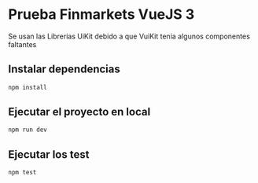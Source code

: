 # Prueba Finmarkets VueJS 3

Se usan las Librerias UiKit debido a que VuiKit tenia algunos componentes faltantes

## Instalar dependencias

```sh
npm install
```

## Ejecutar el proyecto en local

```sh
npm run dev
```

## Ejecutar los test

```sh
npm test
```